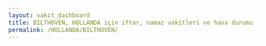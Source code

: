 ```yaml
---
layout: vakit_dashboard
title: BILTHOVEN, HOLLANDA için iftar, namaz vakitleri ve hava durumu - ilçe/eyalet seç
permalink: /HOLLANDA/BILTHOVEN/
---
```


<script type="text/javascript">
  var GLOBAL_COUNTRY = 'HOLLANDA';
  var GLOBAL_CITY = 'BILTHOVEN';
  var GLOBAL_STATE = '';
  var lat = 72;
  var lon = 21;
</script>
